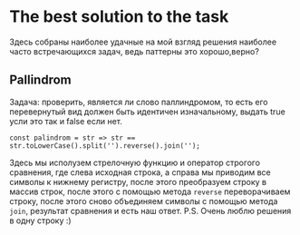 # **The best solution to the task**

Здесь собраны наиболее удачные на мой взгляд решения наиболее часто встречающихся задач, ведь паттерны это хорошо,верно?


## **Pallindrom**

Задача: проверить, является ли слово паллиндромом, то есть его перевернутый вид должен быть идентичен изначальному, выдать true усли это так и false если нет.

```
const palindrom = str => str == str.toLowerCase().split('').reverse().join('');
```

Здесь мы исполузем стрелочную функцию и оператор строгого сравнения, где слева исходная строка, а справа мы приводим все символы к нижнему регистру, после этого преобразуем строку в массив строк, после этого с помощью метода ```reverse``` переворачиваем строку, после этого сново объединяем символы с помощью метода ```join```, результат сравнения и есть наш ответ. 
P.S. Очень люблю решения в одну строку :)

